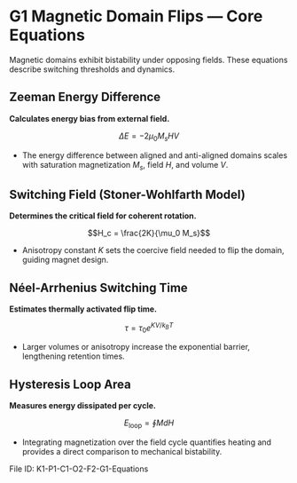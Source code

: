 # G1 Magnetic Domain Flips — Core Equations

Magnetic domains exhibit bistability under opposing fields. These equations describe switching thresholds and dynamics.

## Zeeman Energy Difference
**Calculates energy bias from external field.**

$$\Delta E = -2 \mu_0 M_s H V$$

- The energy difference between aligned and anti-aligned domains scales with saturation magnetization $M_s$, field $H$, and volume $V$.

## Switching Field (Stoner-Wohlfarth Model)
**Determines the critical field for coherent rotation.**

$$H_c = \frac{2K}{\mu_0 M_s}$$

- Anisotropy constant $K$ sets the coercive field needed to flip the domain, guiding magnet design.

## Néel-Arrhenius Switching Time
**Estimates thermally activated flip time.**

$$\tau = \tau_0 e^{K V / k_B T}$$

- Larger volumes or anisotropy increase the exponential barrier, lengthening retention times.

## Hysteresis Loop Area
**Measures energy dissipated per cycle.**

$$E_{\mathrm{loop}} = \oint M dH$$

- Integrating magnetization over the field cycle quantifies heating and provides a direct comparison to mechanical bistability.

File ID: K1-P1-C1-O2-F2-G1-Equations
